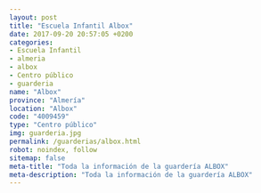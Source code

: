 ```yaml
---
layout: post
title: "Escuela Infantil Albox"
date: 2017-09-20 20:57:05 +0200
categories:
- Escuela Infantil
- almeria
- albox
- Centro público
- guarderia
name: "Albox"
province: "Almería"
location: "Albox"
code: "4009459"
type: "Centro público"
img: guarderia.jpg
permalink: /guarderias/albox.html
robot: noindex, follow
sitemap: false
meta-title: "Toda la información de la guardería ALBOX"
meta-description: "Toda la información de la guardería ALBOX"
---
```

